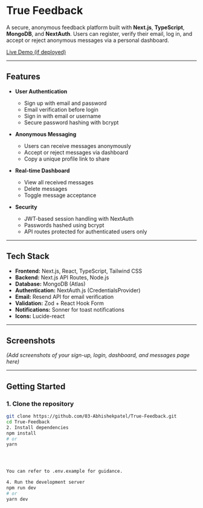 # True Feedback

A secure, anonymous feedback platform built with **Next.js**, **TypeScript**, **MongoDB**, and **NextAuth**. Users can register, verify their email, log in, and accept or reject anonymous messages via a personal dashboard.  

[Live Demo (if deployed)](your-deployment-link)

---

## Features

- **User Authentication**
  - Sign up with email and password
  - Email verification before login
  - Sign in with email or username
  - Secure password hashing with bcrypt

- **Anonymous Messaging**
  - Users can receive messages anonymously
  - Accept or reject messages via dashboard
  - Copy a unique profile link to share

- **Real-time Dashboard**
  - View all received messages
  - Delete messages
  - Toggle message acceptance

- **Security**
  - JWT-based session handling with NextAuth
  - Passwords hashed using bcrypt
  - API routes protected for authenticated users only

---

## Tech Stack

- **Frontend:** Next.js, React, TypeScript, Tailwind CSS
- **Backend:** Next.js API Routes, Node.js
- **Database:** MongoDB (Atlas)
- **Authentication:** NextAuth.js (CredentialsProvider)
- **Email:** Resend API for email verification
- **Validation:** Zod + React Hook Form
- **Notifications:** Sonner for toast notifications
- **Icons:** Lucide-react

---

## Screenshots

*(Add screenshots of your sign-up, login, dashboard, and messages page here)*

---

## Getting Started

### 1. Clone the repository

```bash
git clone https://github.com/03-Abhishekpatel/True-Feedback.git
cd True-Feedback
2. Install dependencies
npm install
# or
yarn




You can refer to .env.example for guidance.

4. Run the development server
npm run dev
# or
yarn dev
